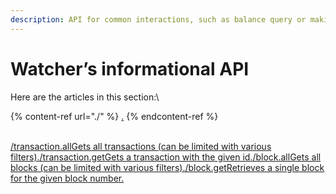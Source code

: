 ```yaml
---
description: API for common interactions, such as balance query or making transactions.
---
```


# Watcher’s informational API

Here are the articles in this section:\


{% content-ref url="./" %}
[.](./)
{% endcontent-ref %}

\
[/transaction.allGets all transactions (can be limited with various filters).](https://docs.ankr.com/enteprise-solutions/omisego/watchers-informational-api/transaction.all)[/transaction.getGets a transaction with the given id.](https://docs.ankr.com/enteprise-solutions/omisego/watchers-informational-api/transaction.get)[/block.allGets all blocks (can be limited with various filters).](https://docs.ankr.com/enteprise-solutions/omisego/watchers-informational-api/block.all)[/block.getRetrieves a single block for the given block number.](https://docs.ankr.com/enteprise-solutions/omisego/watchers-informational-api/block.get)
